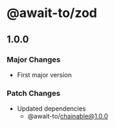 # @await-to/zod

## 1.0.0

### Major Changes

- First major version

### Patch Changes

- Updated dependencies
  - @await-to/chainable@1.0.0
